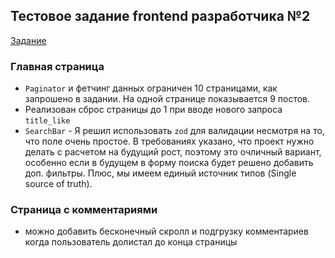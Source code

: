 ## Тестовое задание frontend разработчика №2

[Задание](https://icy-diadem-881.notion.site/frontend-2-0cd7f6b3aab24f69bff0ab7783fc64b0)

### Главная страница

- `Paginator` и фетчинг данных ограничен 10 страницами, как запрошено в задании.
  На одной странице показывается 9 постов.
- Реализован сброс страницы до 1 при вводе нового запроса `title_like`
- `SearchBar` - Я решил использовать `zod` для валидации несмотря на то, что поле очень простое.
  В требованиях указано, что проект нужно делать с расчетом на будущий рост, поэтому это очличный вариант,
  особенно если в будущем в форму поиска будет решено добавить доп. фильтры.
  Плюс, мы имеем единый источник типов (Single source of truth).

### Страница с комментариями

- можно добавить бесконечный скролл и подгрузку комментариев когда пользователь долистал до конца страницы
